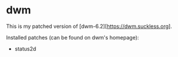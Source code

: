 # dwm

This is my patched version of [dwm-6.2][https://dwm.suckless.org].

Installed patches (can be found on dwm's homepage):
- status2d
